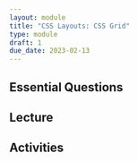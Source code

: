 ```yaml
---
layout: module
title: "CSS Layouts: CSS Grid"
type: module
draft: 1
due_date: 2023-02-13
---
```



## Essential Questions

## Lecture

## Activities